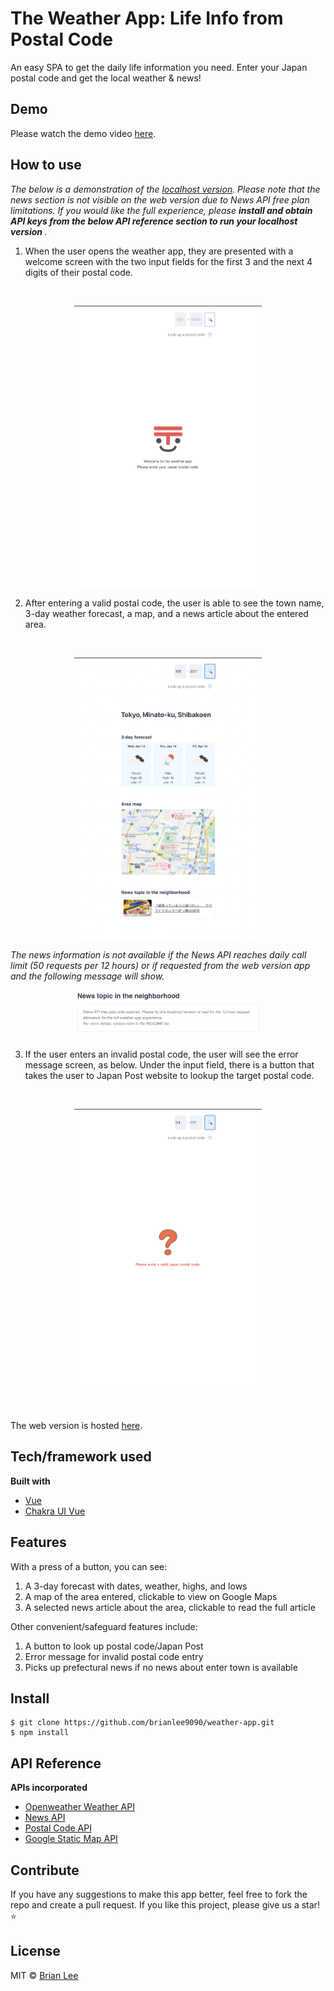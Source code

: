 # The Weather App: Life Info from Postal Code
An easy SPA to get the daily life information you need. 
Enter your Japan postal code and get the local weather & news!

## Demo
Please watch the demo video [here](https://drive.google.com/file/d/1RW_WP2yGHn7uDur2T74duTVIX7oYGcVF/view?usp=sharing).

## How to use
*The below is a demonstration of the <ins>localhost version</ins>. Please note that the news section is not visible on the web version due to News API free plan limitations. If you would like the full experience, please <strong>install and obtain API keys from the below API reference section to run your localhost version </strong>.*

1. When the user opens the weather app, they are presented with a welcome screen with the two input fields for the first 3 and the next 4 digits of their postal code.
<br>
<p align="center">
<img src="./img/welcome.png" alt="welcome-page" height="450px" margin="auto"></img>
</p>

2. After entering a valid postal code, the user is able to see the town name, 3-day weather forecast, a map, and a news article about the entered area.


<br>
<p align="center">
<img src="./img/full info.png" alt="full-info" height="450px" margin="auto"></img>  </div> </p>

*The news information is not available if the News API reaches daily call limit \(50 requests per 12 hours\) or if requested from the web version app and the following message will show.*
<p align="center">
<img src="./img/newsblock msg.png" alt="full-info" width="300px" margin="auto"></img>  </div> </p>

3. If the user enters an invalid postal code, the user will see the error message screen, as below. Under the input field, there is a button that takes the user to Japan Post website to lookup the target postal code.
<br>
<p align="center">
<img src="./img/no info.png" alt="no-info" height="450px" margin="auto"></img> </p>
<br>

The web version is hosted [here](https://weather-app-brianlee9090.vercel.app/).

## Tech/framework used
<b>Built with</b>
- [Vue](https://vuejs.org/)
- [Chakra UI Vue](https://vue.chakra-ui.com/)

## Features
With a press of a button, you can see:
1. A 3-day forecast with dates, weather, highs, and lows
2. A map of the area entered, clickable to view on Google Maps
3. A selected news article about the area, clickable to read the full article

Other convenient/safeguard features include:
1. A button to look up postal code/Japan Post
2. Error message for invalid postal code entry
3. Picks up prefectural news if no news about enter town is available

## Install

    $ git clone https://github.com/brianlee9090/weather-app.git
    $ npm install

## API Reference
<b>APIs incorporated</b>
- [Openweather Weather API](https://openweathermap.org/)
- [News API](https://newsapi.org/)
- [Postal Code API](https://github.com/madefor/postal-code-api/)
- [Google Static Map API](https://developers.google.com/maps/documentation/maps-static)

## Contribute
If you have any suggestions to make this app better, feel free to fork the repo and create a pull request.
If you like this project, please give us a star! ⭐️

## License
MIT © [Brian Lee](https://github.com/brianlee9090)
